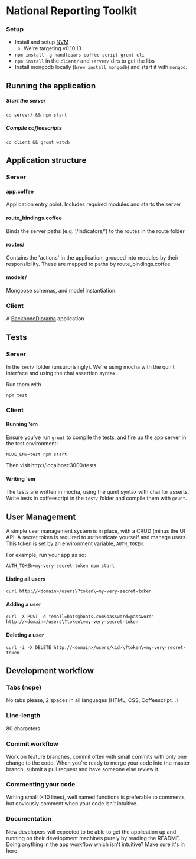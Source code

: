 # National Reporting Toolkit

### Setup

* Install and setup [NVM](https://github.com/creationix/nvm)
  * We're targeting v0.10.13
* `npm install -g handlebars coffee-script grunt-cli`
* `npm install` in the `client/` and `server/` dirs to get the libs
* Install mongodb locally (`brew install mongodb`) and start it with
  `mongod`.

## Running the application

##### Start the server

`cd server/ && npm start`

##### Compile coffeescripts

`cd client && grunt watch`

## Application structure

### Server

#### app.coffee
Application entry point. Includes required modules and starts the server

#### route_bindings.coffee
Binds the server paths (e.g. '/indicators/') to the routes in the route folder

#### routes/
Contains the 'actions' in the application, grouped into modules by their
responsibility. These are mapped to paths by route_bindings.coffee

#### models/
Mongoose schemas, and model instantiation.

### Client

A [BackboneDiorama](https://github.com/th3james/BackboneDiorama/) application

## Tests

### Server

In the `test/` folder (unsurprisingly). We're using mocha with the qunit
interface and using the chai assertion syntax.

Run them with

`npm test`

### Client

#### Running 'em

Ensure you've run `grunt` to compile the tests, and fire up the app
server in the test environment:

`NODE_ENV=test npm start`

Then visit http://localhost:3000/tests

#### Writing 'em

The tests are written in mocha, using the qunit syntax with chai for
asserts. Write tests in coffeescript in the `test/` folder and
compile them with `grunt`.

## User Management

A simple user management system is in place, with a CRUD (minus the U)
API. A secret token is required to authenticate yourself and manage
users. This token is set by an environment variable, `AUTH_TOKEN`.

For example, run your app as so:

    AUTH_TOKEN=my-very-secret-token npm start

#### Listing all users

    curl http://<domain>/users\?token\=my-very-secret-token

#### Adding a user

    curl -X POST -d "email=hats@boats.com&password=password" http://<domain>/users\?token\=my-very-secret-token

#### Deleting a user

    curl -i -X DELETE http://<domain>/users/<id>\?token\=my-very-secret-token

## Development workflow

### Tabs (nope)
No tabs please, 2 spaces in all languages (HTML, CSS, Coffeescript...)

### Line-length
80 characters

### Commit workflow
Work on feature branches, commit often with small commits with only one change
to the code. When you're ready to merge your code into the master branch,
submit a pull request and have someone else review it.

### Commenting your code
Writing small (<10 lines), well named functions is preferable to comments, but
obviously comment when your code isn't intuitive.

### Documentation
New developers will expected to be able to get the application up and running
on their development machines purely by reading the README. Doing anything in
the app workflow which isn't intuitive? Make sure it's in here.
